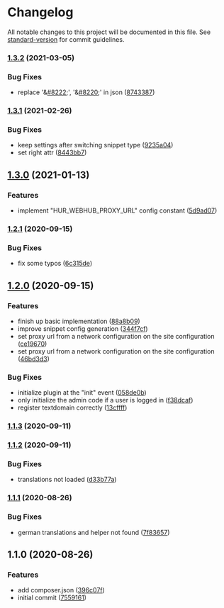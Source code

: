 # Changelog

All notable changes to this project will be documented in this file. See [standard-version](https://github.com/conventional-changelog/standard-version) for commit guidelines.

### [1.3.2](https://github.com/huettig-rompf-marketing/wordpress-snippets-plugin/compare/v1.3.1...v1.3.2) (2021-03-05)


### Bug Fixes

* replace '&[#8222](https://github.com/huettig-rompf-marketing/wordpress-snippets-plugin/issues/8222);', '&[#8220](https://github.com/huettig-rompf-marketing/wordpress-snippets-plugin/issues/8220);' in json ([8743387](https://github.com/huettig-rompf-marketing/wordpress-snippets-plugin/commit/8743387d626e60e04f63c38d0e211d2756ea18b4))

### [1.3.1](https://github.com/huettig-rompf-marketing/wordpress-snippets-plugin/compare/v1.3.0...v1.3.1) (2021-02-26)


### Bug Fixes

* keep settings after switching snippet type ([9235a04](https://github.com/huettig-rompf-marketing/wordpress-snippets-plugin/commit/9235a044d0fe71f31c424e50cb3ccd3d21f29325))
* set right attr ([8443bb7](https://github.com/huettig-rompf-marketing/wordpress-snippets-plugin/commit/8443bb73241464457f5f69815a92561e14189008))

## [1.3.0](https://github.com/huettig-rompf-marketing/wordpress-snippets-plugin/compare/v1.2.1...v1.3.0) (2021-01-13)


### Features

* implement "HUR_WEBHUB_PROXY_URL" config constant ([5d9ad07](https://github.com/huettig-rompf-marketing/wordpress-snippets-plugin/commit/5d9ad07a78d3e2936acb692801be02e7d7780ef1))

### [1.2.1](https://github.com/huettig-rompf-marketing/wordpress-snippets-plugin/compare/v1.2.0...v1.2.1) (2020-09-15)


### Bug Fixes

* fix some typos ([6c315de](https://github.com/huettig-rompf-marketing/wordpress-snippets-plugin/commit/6c315de9f726f8eb105bcec54b040ea400747913))

## [1.2.0](https://github.com/huettig-rompf-marketing/wordpress-snippets-plugin/compare/v1.1.3...v1.2.0) (2020-09-15)


### Features

* finish up basic implementation ([88a8b09](https://github.com/huettig-rompf-marketing/wordpress-snippets-plugin/commit/88a8b09fd2ea4d98e59aa4990b25d7a5beddf00b))
* improve snippet config generation ([344f7cf](https://github.com/huettig-rompf-marketing/wordpress-snippets-plugin/commit/344f7cfe7991adb0fb651e0d55eb3aa296899067))
* set proxy url from a network configuration on the site configuration ([ce19670](https://github.com/huettig-rompf-marketing/wordpress-snippets-plugin/commit/ce19670e35b816c62a33dc5d6bd45133147c92a6))
* set proxy url from a network configuration on the site configuration ([46bd3d3](https://github.com/huettig-rompf-marketing/wordpress-snippets-plugin/commit/46bd3d32d48ec61b5253adbb5d22797d4634836a))


### Bug Fixes

* initialize plugin at the "init" event ([058de0b](https://github.com/huettig-rompf-marketing/wordpress-snippets-plugin/commit/058de0bc6ea8203f68dabe0573e214faed841786))
* only initialize the admin code if a user is logged in ([f38dcaf](https://github.com/huettig-rompf-marketing/wordpress-snippets-plugin/commit/f38dcaf67fc8bb342af36afb4d9858b46191ddbb))
* register textdomain correctly ([13cffff](https://github.com/huettig-rompf-marketing/wordpress-snippets-plugin/commit/13cffff889351118d22e09ca57acdffc3bfa4f14))

### [1.1.3](https://github.com/huettig-rompf-marketing/wordpress-snippets-plugin/compare/v1.1.2...v1.1.3) (2020-09-11)

### [1.1.2](https://github.com/huettig-rompf-marketing/wordpress-snippets-plugin/compare/v1.1.1...v1.1.2) (2020-09-11)


### Bug Fixes

* translations not loaded ([d33b77a](https://github.com/huettig-rompf-marketing/wordpress-snippets-plugin/commit/d33b77a0120f60fc6381c6919889978d25cb526f))

### [1.1.1](https://github.com/huettig-rompf-marketing/wordpress-snippets-plugin/compare/v1.1.0...v1.1.1) (2020-08-26)


### Bug Fixes

* german translations and helper not found ([7f83657](https://github.com/huettig-rompf-marketing/wordpress-snippets-plugin/commit/7f836570e6412da8817815b078c2f204405a3a5f))

## 1.1.0 (2020-08-26)


### Features

* add composer.json ([396c07f](https://github.com/huettig-rompf-marketing/wordpress-snippets-plugin/commit/396c07f29f3891cc65d0d4915f5b09a8a43d132f))
* initial commit ([7559161](https://github.com/huettig-rompf-marketing/wordpress-snippets-plugin/commit/75591616d787ed9fd275581bc1ad6fab9be779a3))
